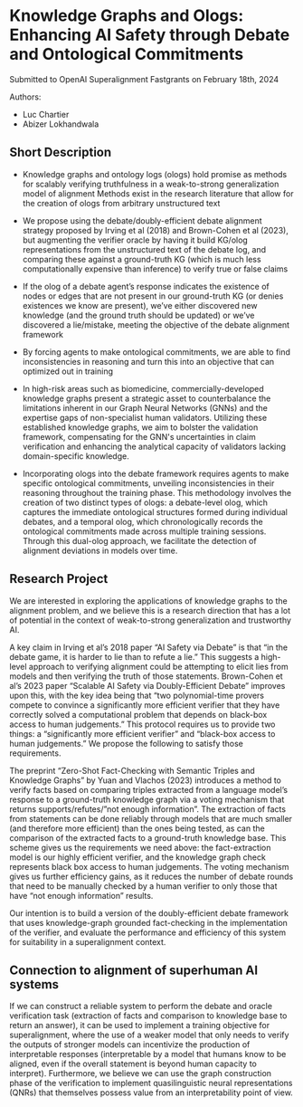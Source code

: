 # Knowledge Graphs and Ologs: Enhancing AI Safety through Debate and Ontological Commitments
Submitted to OpenAI Superalignment Fastgrants on February 18th, 2024

Authors:
- Luc Chartier
- Abizer Lokhandwala

## Short Description
- Knowledge graphs and ontology logs (ologs) hold promise as methods for scalably verifying truthfulness in a weak-to-strong generalization model of alignment
Methods exist in the research literature that allow for the creation of ologs from arbitrary unstructured text

- We propose using the debate/doubly-efficient debate alignment strategy proposed by Irving et al (2018) and Brown-Cohen et al (2023), but augmenting the verifier oracle by having it build KG/olog representations from the unstructured text of the debate log, and comparing these against a ground-truth KG (which is much less computationally expensive than inference) to verify true or false claims

- If the olog of a debate agent’s response indicates the existence of nodes or edges that are not present in our ground-truth KG (or denies existences we know are present), we’ve either discovered new knowledge (and the ground truth should be updated) or we’ve discovered a lie/mistake, meeting the objective of the debate alignment framework

- By forcing agents to make ontological commitments, we are able to find inconsistencies in reasoning and turn this into an objective that can optimized out in training

- In high-risk areas such as biomedicine, commercially-developed knowledge graphs present a strategic asset to counterbalance the limitations inherent in our Graph Neural Networks (GNNs) and the expertise gaps of non-specialist human validators. Utilizing these established knowledge graphs, we aim to bolster the validation framework, compensating for the GNN's uncertainties in claim verification and enhancing the analytical capacity of validators lacking domain-specific knowledge. 

- Incorporating ologs into the debate framework requires agents to make specific ontological commitments, unveiling inconsistencies in their reasoning throughout the training phase. This methodology involves the creation of two distinct types of ologs: a debate-level olog, which captures the immediate ontological structures formed during individual debates, and a temporal olog, which chronologically records the ontological commitments made across multiple training sessions. Through this dual-olog approach, we facilitate the detection of alignment deviations in models over time.

## Research Project
We are interested in exploring the applications of knowledge graphs to the alignment problem, and we believe this is a research direction that has a lot of potential in the context of weak-to-strong generalization and trustworthy AI.

A key claim in Irving et al’s 2018 paper “AI Safety via Debate” is that “in the debate game, it is harder to lie than to refute a lie.” This suggests a high-level approach to verifying alignment could be attempting to elicit lies from models and then verifying the truth of those statements. Brown-Cohen et al’s 2023 paper “Scalable AI Safety via Doubly-Efficient Debate” improves upon this, with the key idea being that “two polynomial-time provers compete
to convince a significantly more efficient verifier that they have correctly solved a computational problem that depends on black-box access to human judgements.” This protocol requires us to provide two things: a “significantly more efficient verifier” and “black-box access to human judgements.” We propose the following to satisfy those requirements.

The preprint “Zero-Shot Fact-Checking with Semantic Triples and Knowledge Graphs” by Yuan and Vlachos (2023) introduces a method to verify facts based on comparing triples extracted from a language model’s response to a ground-truth knowledge graph via a voting mechanism that returns supports/refutes/”not enough information”. The extraction of facts from statements can be done reliably through models that are much smaller (and therefore more efficient) than the ones being tested, as can the comparison of the extracted facts to a ground-truth knowledge base. This scheme gives us the requirements we need above: the fact-extraction model is our highly efficient verifier, and the knowledge graph check represents black box access to human judgements. The voting mechanism gives us further efficiency gains, as it reduces the number of debate rounds that need to be manually checked by a human verifier to only those that have “not enough information” results.

Our intention is to build a version of the doubly-efficient debate framework that uses knowledge-graph grounded fact-checking in the implementation of the verifier, and evaluate the performance and efficiency of this system for suitability in a superalignment context. 

## Connection to alignment of superhuman AI systems
If we can construct a reliable system to perform the debate and oracle verification task (extraction of facts and comparison to knowledge base to return an answer), it can be used to implement a training objective for superalignment, where the use of a weaker model that only needs to verify the outputs of stronger models can incentivize the production of interpretable responses (interpretable by a model that humans know to be aligned, even if the overall statement is beyond human capacity to interpret). Furthermore, we believe we can use the graph construction phase of the verification to implement quasilinguistic neural representations (QNRs) that themselves possess value from an interpretability point of view.
